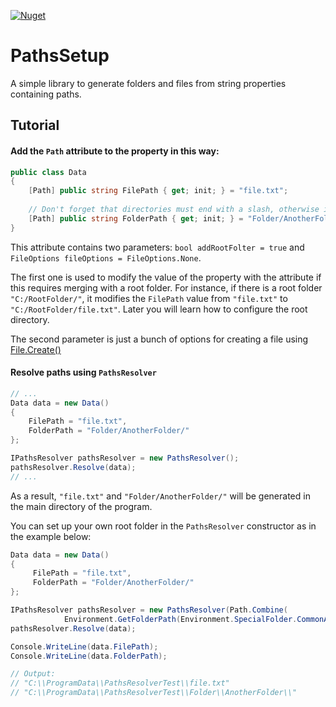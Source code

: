 [![Nuget](https://img.shields.io/nuget/v/PathsSetup?style=plastic)](https://www.nuget.org/packages/PathsSetup)
# PathsSetup
A simple library to generate folders and files from string properties containing paths.

## Tutorial
#### Add the ``Path`` attribute to the property in this way:
```cs
public class Data
{
    [Path] public string FilePath { get; init; } = "file.txt";
    
    // Don't forget that directories must end with a slash, otherwise it is a file without an extension
    [Path] public string FolderPath { get; init; } = "Folder/AnotherFolder/";
}
```
This attribute contains two parameters: ``bool addRootFolter = true`` and ``FileOptions fileOptions = FileOptions.None``.

The first one is used to modify the value of the property with the attribute if this requires merging with a root folder.
For instance, if there is a root folder ``"C:/RootFolder/"``, it modifies the ``FilePath`` value from
``"file.txt"`` to ``"C:/RootFolder/file.txt"``. Later you will learn how to configure the root directory.

The second parameter is just a bunch of options for creating a file using [File.Create()](https://learn.microsoft.com/ru-ru/dotnet/api/system.io.file.create?view=net-7.0#system-io-file-create(system-string-system-int32-system-io-fileoptions))

#### Resolve paths using ``PathsResolver``
```cs
// ...
Data data = new Data()
{
    FilePath = "file.txt",
    FolderPath = "Folder/AnotherFolder/"
};

IPathsResolver pathsResolver = new PathsResolver();
pathsResolver.Resolve(data);
// ...
```
As a result, ``"file.txt"`` and ``"Folder/AnotherFolder/"`` will be generated in the main directory of the program.

You can set up your own root folder in the ``PathsResolver`` constructor as in the example below:
```cs
Data data = new Data()
{
     FilePath = "file.txt",
     FolderPath = "Folder/AnotherFolder/"
};

IPathsResolver pathsResolver = new PathsResolver(Path.Combine(
            Environment.GetFolderPath(Environment.SpecialFolder.CommonApplicationData), "PathsResolverTest"));
pathsResolver.Resolve(data);

Console.WriteLine(data.FilePath);
Console.WriteLine(data.FolderPath);

// Output:
// "C:\\ProgramData\\PathsResolverTest\\file.txt"
// "C:\\ProgramData\\PathsResolverTest\\Folder\\AnotherFolder\\"
```
